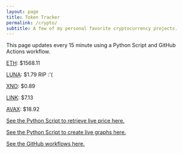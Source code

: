 ```yaml
---
layout: page
title: Token Tracker
permalink: /crypto/
subtitle: A few of my personal favorite cryptocurrency projects.
---
```


 This page updates every 15 minute using a Python Script and GitHub Actions workflow.


<!--BEGINCRYPTOINPUT-->
[ETH](https://smfxfc.github.io/crypto/eth.html): $1568.11

[LUNA](https://smfxfc.github.io/crypto/luna.html): $1.79 RIP :'(

[XNO](https://smfxfc.github.io/crypto/xno.html): $0.89

[LINK](https://smfxfc.github.io/crypto/link.html): $7.13

[AVAX](https://smfxfc.github.io/crypto/avax.html): $18.92

<!--ENDCRYPTOINPUT-->
 
 
[See the Python Script to retrieve live price here.](https://github.com/smfxfc/smfxfc.github.io/blob/master/src/get_cryptos.py)

[See the Python Script to create live graphs here.](https://github.com/smfxfc/smfxfc.github.io/blob/master/src/graph_crypto.py)

[See the GitHub workflows here.](https://github.com/smfxfc/smfxfc.github.io/blob/master/.github/workflows/)
